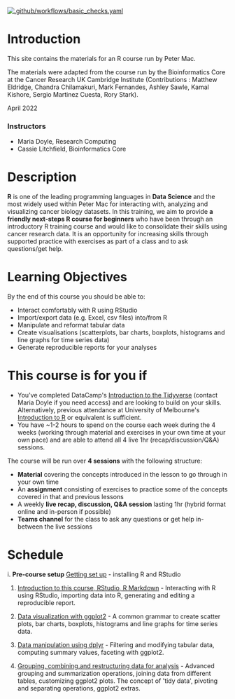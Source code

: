 <!-- badges: start -->
[![.github/workflows/basic_checks.yaml](https://github.com/mblue9/Bite-size-R-v2/workflows/.github/workflows/basic_checks.yaml/badge.svg)](https://github.com/mblue9/Bite-size-R-v2/actions)
<!-- badges: end -->

# Introduction

This site contains the materials for an R course run by Peter Mac.

The materials were adapted from the course run by the Bioinformatics Core
at the Cancer Research UK Cambridge Institute (Contributions : Matthew Eldridge, Chandra Chilamakuri, Mark Fernandes, Ashley Sawle, Kamal Kishore, Sergio Martinez Cuesta, Rory Stark).

April 2022

### Instructors

* Maria Doyle, Research Computing
* Cassie Litchfield, Bioinformatics Core

# Description

**R** is one of the leading programming languages in **Data Science** and the
most widely used within Peter Mac for interacting with, analyzing and visualizing cancer biology datasets. In this training, we aim to provide **a friendly next-steps R course for beginners** who have been through an introductory R training course and would like to consolidate their skills using cancer research data. It is an opportunity for increasing skills through supported practice with exercises as part of a class and to ask questions/get help.

# Learning Objectives

By the end of this course you should be able to:  

* Interact comfortably with R using RStudio  
* Import/export data (e.g. Excel, csv files) into/from R  
* Manipulate and reformat tabular data  
* Create visualisations (scatterplots, bar charts, boxplots, histograms and line graphs for time series data)  
* Generate reproducible reports for your analyses

# This course is for you if

* You've completed DataCamp's [Introduction to the Tidyverse](https://www.datacamp.com/courses/introduction-to-the-tidyverse) (contact Maria Doyle if you need access) and are looking to build on your skills. Alternatively, previous attendance at University of Melbourne's [Introduction to R](https://gateway.research.unimelb.edu.au/events/researcher-connect#digital-skills-training) or equivalent is sufficient. 
* You have ~1-2 hours to spend on the course each week during the 4 weeks (working through material and exercises in your own time at your own pace) and are able to attend all 4 live 1hr (recap/discussion/Q&A) sessions.

The course will be run over **4 sessions** with the following structure:

* **Material** covering the concepts introduced in the lesson to go through in your own time
* An **assignment** consisting of exercises to practice some of the concepts covered in that and previous lessons
* A weekly **live recap, discussion, Q&A session** lasting 1hr (hybrid format online and in-person if possible)
* **Teams channel** for the class to ask any questions or get help in-between the live sessions

# Schedule

i. **Pre-course setup** [Getting set up](https://mblue9.github.io/Bite-size-R-v2/articles/week0.html)  - installing R and RStudio

1. [Introduction to this course, RStudio, R Markdown](https://mblue9.github.io/Bite-size-R-v2/articles/week1.html) - Interacting with R using RStudio, importing data into R, generating and editing a reproducible report. 

2. [Data visualization with ggplot2](https://mblue9.github.io/Bite-size-R-v2/articles/week2.html)  - A common grammar to create scatter plots, bar charts, boxplots, histograms and line graphs for time series data. 

3. [Data manipulation using dplyr](https://mblue9.github.io/Bite-size-R-v2/articles/week3.html)  - Filtering and modifying tabular data, computing summary values, faceting with ggplot2. 

4. [Grouping, combining,and restructuring data for analysis](https://mblue9.github.io/Bite-size-R-v2/articles/week4.html) - Advanced grouping and summarization operations, joining data from different tables, customizing ggplot2 plots. The concept of 'tidy data', pivoting and separating operations, ggplot2 extras. 

